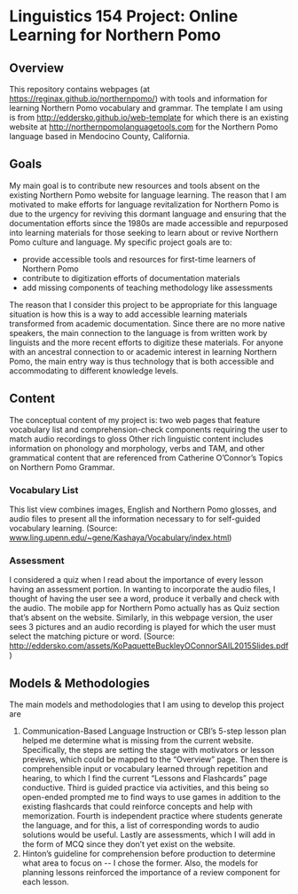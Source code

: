 # Linguistics 154 Project: Online Learning for Northern Pomo
## Overview
This repository contains webpages (at https://reginax.github.io/northernpomo/) with tools and information for learning Northern Pomo vocabulary and grammar. The template I am using is from http://eddersko.github.io/web-template for which there is an existing website at http://northernpomolanguagetools.com for the Northern Pomo language based in Mendocino County, California.

## Goals 
My main goal is to contribute new resources and tools absent on the existing Northern Pomo website for language learning. The reason that I am motivated to make efforts for language revitalization for Northern Pomo is due to the urgency for reviving this dormant language and ensuring that the
documentation efforts since the 1980s are made accessible and repurposed into learning
materials for those seeking to learn about or revive Northern Pomo culture and language. My specific project goals are to:
- provide accessible tools and resources for first-time learners of Northern Pomo
- contribute to digitization efforts of documentation materials
- add missing components of teaching methodology like assessments

The reason that I consider this project to be appropriate for this language situation is how this is
a way to add accessible learning materials transformed from academic documentation. Since
there are no more native speakers, the main connection to the language is from written work by
linguists and the more recent efforts to digitize these materials. For anyone with an ancestral
connection to or academic interest in learning Northern Pomo, the main entry way is thus
technology that is both accessible and accommodating to different knowledge levels.

## Content
The conceptual content of my project is: two web pages that feature vocabulary list and
comprehension-check components requiring the user to match audio recordings to gloss
Other rich linguistic content includes information on phonology and morphology, verbs and TAM, and other grammatical
content that are referenced from Catherine O’Connor’s Topics on Northern Pomo
Grammar.

### Vocabulary List 
This list view combines images, English and Northern Pomo glosses, and audio files to present all the information necessary to for self-guided vocabulary learning. (Source: www.ling.upenn.edu/~gene/Kashaya/Vocabulary/index.html)

### Assessment 
I considered a quiz when I read about the importance of every lesson having an assessment portion. In wanting to incorporate the audio files, I thought of having the user see a word, produce it verbally and check with the audio. The mobile app for Northern Pomo actually has as Quiz section that’s absent on the website. Similarly, in this webpage version, the user sees 3 pictures and an audio recording is played for which the user must select the matching picture or word. (Source: http://eddersko.com/assets/KoPaquetteBuckleyOConnorSAIL2015Slides.pdf)

## Models & Methodologies 
The main models and methodologies that I am using to develop this project
are
1. Communication-Based Language Instruction or CBI’s 5-step lesson plan helped me
determine what is missing from the current website. Specifically, the steps are setting the
stage with motivators or lesson previews, which could be mapped to the “Overview”
page. Then there is comprehensible input or vocabulary learned through repetition and
hearing, to which I find the current “Lessons and Flashcards” page conductive. Third is
guided practice via activities, and this being so open-ended prompted me to find ways to
use games in addition to the existing flashcards that could reinforce concepts and help
with memorization. Fourth is independent practice where students generate the language,
and for this, a list of corresponding words to audio solutions would be useful. Lastly are
assessments, which I will add in the form of MCQ since they don’t yet exist on the
website.
2. Hinton’s guideline for comprehension before production to determine what area to focus
on -- I chose the former. Also, the models for planning lessons reinforced the importance
of a review component for each lesson.
